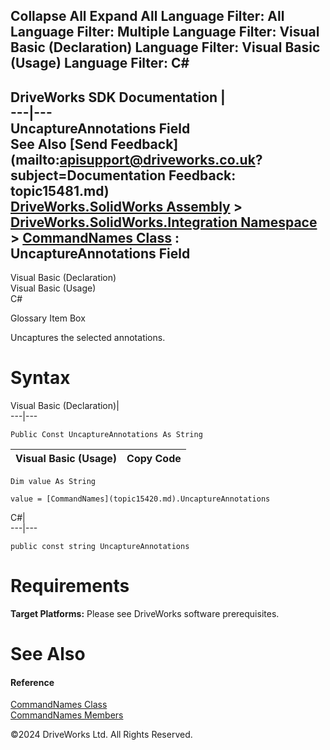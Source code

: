        

 Collapse All Expand All  Language Filter: All  Language Filter: Multiple  Language Filter: Visual Basic (Declaration) Language Filter: Visual Basic (Usage) Language Filter: C#  
---  
DriveWorks SDK Documentation  |   
---|---  
UncaptureAnnotations Field   
See Also [Send Feedback](mailto:apisupport@driveworks.co.uk?subject=Documentation Feedback: topic15481.md)  
[DriveWorks.SolidWorks Assembly](topic13342.md) > [DriveWorks.SolidWorks.Integration Namespace](topic15418.md) > [CommandNames Class](topic15420.md) : UncaptureAnnotations Field  
---  
  
Visual Basic (Declaration)    
Visual Basic (Usage)    
C# 

Glossary Item Box

Uncaptures the selected annotations. 

# Syntax

Visual Basic (Declaration)|   
---|---  
      
    
    Public Const UncaptureAnnotations As String  
  
Visual Basic (Usage)| Copy Code  
---|---  
      
    
    Dim value As String
     
    value = [CommandNames](topic15420.md).UncaptureAnnotations  
  
C#|   
---|---  
      
    
    public const string UncaptureAnnotations  
  
# Requirements

**Target Platforms:** Please see DriveWorks software prerequisites.

# See Also

#### Reference

[CommandNames Class](topic15420.md)   
[CommandNames Members](topic15421.md)

©2024 DriveWorks Ltd. All Rights Reserved.
